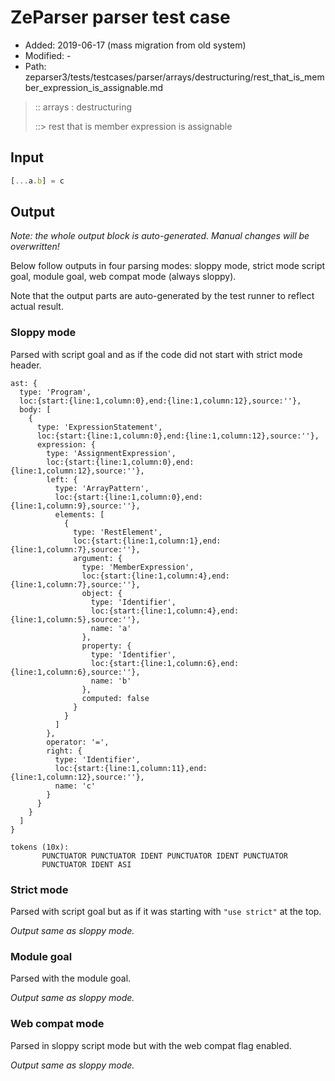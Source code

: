 # ZeParser parser test case

- Added: 2019-06-17 (mass migration from old system)
- Modified: -
- Path: zeparser3/tests/testcases/parser/arrays/destructuring/rest_that_is_member_expression_is_assignable.md

> :: arrays : destructuring
>
> ::> rest that is member expression is assignable

## Input

`````js
[...a.b] = c
`````

## Output

_Note: the whole output block is auto-generated. Manual changes will be overwritten!_

Below follow outputs in four parsing modes: sloppy mode, strict mode script goal, module goal, web compat mode (always sloppy).

Note that the output parts are auto-generated by the test runner to reflect actual result.

### Sloppy mode

Parsed with script goal and as if the code did not start with strict mode header.

`````
ast: {
  type: 'Program',
  loc:{start:{line:1,column:0},end:{line:1,column:12},source:''},
  body: [
    {
      type: 'ExpressionStatement',
      loc:{start:{line:1,column:0},end:{line:1,column:12},source:''},
      expression: {
        type: 'AssignmentExpression',
        loc:{start:{line:1,column:0},end:{line:1,column:12},source:''},
        left: {
          type: 'ArrayPattern',
          loc:{start:{line:1,column:0},end:{line:1,column:9},source:''},
          elements: [
            {
              type: 'RestElement',
              loc:{start:{line:1,column:1},end:{line:1,column:7},source:''},
              argument: {
                type: 'MemberExpression',
                loc:{start:{line:1,column:4},end:{line:1,column:7},source:''},
                object: {
                  type: 'Identifier',
                  loc:{start:{line:1,column:4},end:{line:1,column:5},source:''},
                  name: 'a'
                },
                property: {
                  type: 'Identifier',
                  loc:{start:{line:1,column:6},end:{line:1,column:6},source:''},
                  name: 'b'
                },
                computed: false
              }
            }
          ]
        },
        operator: '=',
        right: {
          type: 'Identifier',
          loc:{start:{line:1,column:11},end:{line:1,column:12},source:''},
          name: 'c'
        }
      }
    }
  ]
}

tokens (10x):
       PUNCTUATOR PUNCTUATOR IDENT PUNCTUATOR IDENT PUNCTUATOR
       PUNCTUATOR IDENT ASI
`````

### Strict mode

Parsed with script goal but as if it was starting with `"use strict"` at the top.

_Output same as sloppy mode._

### Module goal

Parsed with the module goal.

_Output same as sloppy mode._

### Web compat mode

Parsed in sloppy script mode but with the web compat flag enabled.

_Output same as sloppy mode._
